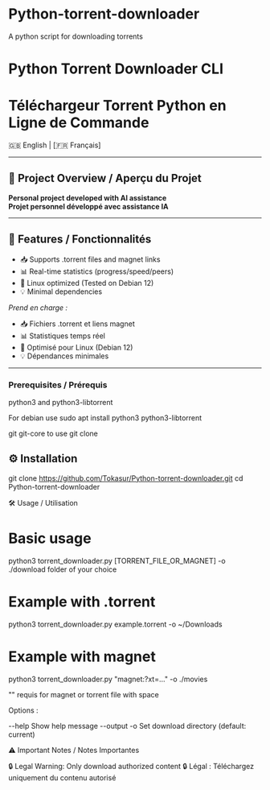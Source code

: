 # Python-torrent-downloader
A python script for downloading torrents

# Python Torrent Downloader CLI  
# Téléchargeur Torrent Python en Ligne de Commande

🇬🇧 English | [🇫🇷 Français]

---

## 🤖 Project Overview / Aperçu du Projet
**Personal project developed with AI assistance**  
**Projet personnel développé avec assistance IA**  

---

## 🚀 Features / Fonctionnalités
- 📥 Supports .torrent files and magnet links
- 📊 Real-time statistics (progress/speed/peers)
- 🐧 Linux optimized (Tested on Debian 12)
- 💡 Minimal dependencies

*Prend en charge :*
- 📥 Fichiers .torrent et liens magnet
- 📊 Statistiques temps réel
- 🐧 Optimisé pour Linux (Debian 12)
- 💡 Dépendances minimales

---
### Prerequisites / Prérequis
python3 and python3-libtorrent

For debian use sudo apt install python3 python3-libtorrent

git git-core to use git clone

## ⚙️ Installation

git clone https://github.com/Tokasur/Python-torrent-downloader.git
cd Python-torrent-downloader

🛠️ Usage / Utilisation

# Basic usage
python3 torrent_downloader.py [TORRENT_FILE_OR_MAGNET] -o ./download folder of your choice

# Example with .torrent
python3 torrent_downloader.py example.torrent -o ~/Downloads

# Example with magnet
python3 torrent_downloader.py "magnet:?xt=..." -o ./movies

"" requis for magnet or torrent file with space

Options :

--help       Show help message
--output -o  Set download directory (default: current)

⚠️ Important Notes / Notes Importantes

🔒 Legal Warning: Only download authorized content
🔒 Légal : Téléchargez uniquement du contenu autorisé
